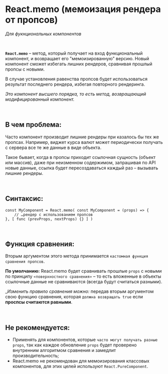 # React.memo (мемоизация рендера от пропсов)
_Для фукнциональных компонентов_

<br>

__`React.memo`__ – метод, который получает на вход функциональный компонент, и возвращает его "мемоизированную" версию. Новый компонент сможет избегать лишних рендеров, сравнивая прошлый пропсы с новыми.  

В случае установления равенства пропсов будет использоваться результат последнего рендера, избегая повторного рендеринга.

_Это компонент высшего порядка, то есть метод, возвращающий модифицированный компонент._  

<br>

## В чем проблема:
Часто компонент производит лишние рендеры при казалось бы тех же пропсах. Например, виджет курса валют может периодически получать с сервера все те же данные в виде объекта.  

Такое бывает, когда в пропсы приходит ссылочная сущность (объект или массив), даже при неизменном содержимом, запрашивая по API новые данные, ссылка будет пересоздаваться каждый раз – вызывать лишние рендеры.  

<br>

## Синтаксис:
```
const MyComponent = React.memo( const MyComponent = (props) => {
    // …рендер с использованием пропсов
}, [ func (prevProps, nextProps) {} ] )
```

<br>

## Функция сравнения:
Вторым аргументом этого метода принимается `кастомная функция сравнения пропсов`.

__По умолчанию:__ React.memo будет сравнивать прошлые `props` с новыми по принципу `«поверхностного сравнения»` – то есть вложенные в объекты ссылочные данные не сравниваются (всегда будут считаться разными). 

__Изменить правило сравнения можно:_ передав вторым аргументом свою функцию сравнения, которая `должна возвращать true` если __проспсы считаются равными__.

<br>

## Не рекомендуется:
* Применять для компонентов, которые `часто могут получать разные props`, так как каждое обновление `props` будет проверено внутренним алгоритмом сравнения и замедлит производительность;
* React.memo не рекомендован для мемоизирования классовых компонентов, для этих целей используют `React.PureComponent`.
